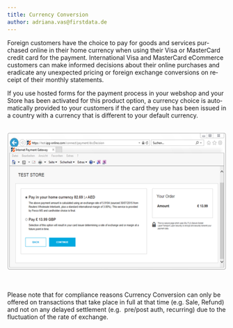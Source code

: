 ```yaml
---
title: Currency Conversion
author: adriana.vas@firstdata.de
---
```


<span lang="EN-US">Foreign customers have the choice to pay for goods and services purchased online in their home currency when using their Visa or MasterCard credit card for the payment. International Visa and MasterCard eCommerce customers can make informed decisions about their online purchases and eradicate any unexpected pricing or foreign exchange conversions on receipt of their monthly statements.</span>

<span lang="EN-US"><span lang="EN-US">If you use hosted forms for the payment process in your webshop and your Store has been activated for this product option, a currency choice is automatically provided to your customers if the card they use has been issued in a country with a currency that is different to your default currency.</span></span>  
&nbsp;

<img alt="hosted payment page with DCC" data-align="center" data-entity-type="file" data-entity-uuid="878814f6-f71f-4dd7-9915-675fc8944f26" height="317" src="image2018-4-16%2017_20_55.png" width="558" /> 

&nbsp;

<span><span lang="EN-US">Please note that for compliance reasons Currency Conversion&nbsp;can only be offered on transactions that take place in full at that time (e.g. Sale, Refund) and not on any delayed settlement (e.g.&nbsp; pre/post auth, recurring) due to the fluctuation of the rate of exchange.</span></span>

&nbsp;

&nbsp;
